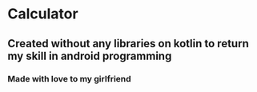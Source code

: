 # Calculator

## Created without any libraries on kotlin to return my skill in android programming


### Made with love to my girlfriend
